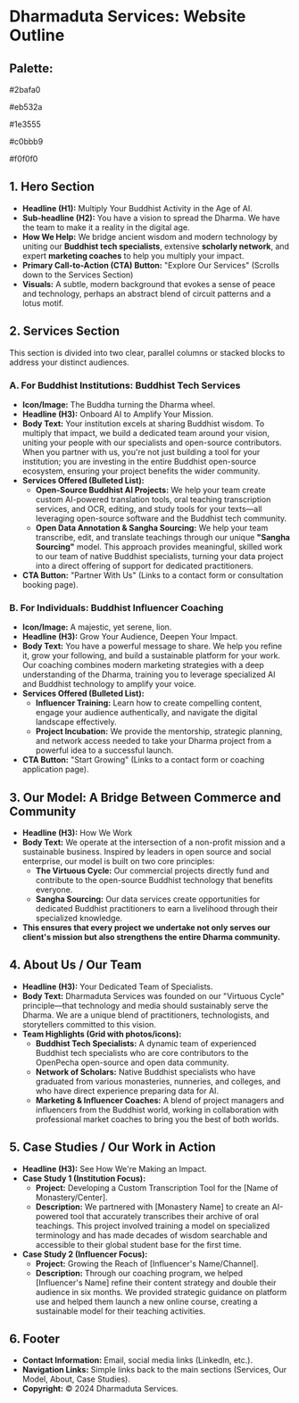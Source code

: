 # **Dharmaduta Services: Website Outline**

## **Palette:**

\#2bafa0

\#eb532a

\#1e3555

\#c0bbb9

\#f0f0f0

## 1\. Hero Section

* **Headline (H1):** Multiply Your Buddhist Activity in the Age of AI.  
* **Sub-headline (H2):** You have a vision to spread the Dharma. We have the team to make it a reality in the digital age.  
* **How We Help:** We bridge ancient wisdom and modern technology by uniting our **Buddhist tech specialists**, extensive **scholarly network**, and expert **marketing coaches** to help you multiply your impact.  
* **Primary Call-to-Action (CTA) Button:** "Explore Our Services" (Scrolls down to the Services Section)  
* **Visuals:** A subtle, modern background that evokes a sense of peace and technology, perhaps an abstract blend of circuit patterns and a lotus motif.

## 2\. Services Section

This section is divided into two clear, parallel columns or stacked blocks to address your distinct audiences.

### A. For Buddhist Institutions: Buddhist Tech Services

* **Icon/Image:** The Buddha turning the Dharma wheel.  
* **Headline (H3):** Onboard AI to Amplify Your Mission.  
* **Body Text:** Your institution excels at sharing Buddhist wisdom. To multiply that impact, we build a dedicated team around your vision, uniting your people with our specialists and open-source contributors. When you partner with us, you're not just building a tool for your institution; you are investing in the entire Buddhist open-source ecosystem, ensuring your project benefits the wider community.  
* **Services Offered (Bulleted List):**  
  * **Open-Source Buddhist AI Projects:** We help your team create custom AI-powered translation tools, oral teaching transcription services, and OCR, editing, and study tools for your texts—all leveraging open-source software and the Buddhist tech community.  
  * **Open Data Annotation & Sangha Sourcing:** We help your team transcribe, edit, and translate teachings through our unique **"Sangha Sourcing"** model. This approach provides meaningful, skilled work to our team of native Buddhist specialists, turning your data project into a direct offering of support for dedicated practitioners.  
* **CTA Button:** "Partner With Us" (Links to a contact form or consultation booking page).

### B. For Individuals: Buddhist Influencer Coaching

* **Icon/Image:** A majestic, yet serene, lion.  
* **Headline (H3):** Grow Your Audience, Deepen Your Impact.  
* **Body Text:** You have a powerful message to share. We help you refine it, grow your following, and build a sustainable platform for your work. Our coaching combines modern marketing strategies with a deep understanding of the Dharma, training you to leverage specialized AI and Buddhist technology to amplify your voice.  
* **Services Offered (Bulleted List):**  
  * **Influencer Training:** Learn how to create compelling content, engage your audience authentically, and navigate the digital landscape effectively.  
  * **Project Incubation:** We provide the mentorship, strategic planning, and network access needed to take your Dharma project from a powerful idea to a successful launch.  
* **CTA Button:** "Start Growing" (Links to a contact form or coaching application page).

## 3\. Our Model: A Bridge Between Commerce and Community

* **Headline (H3):** How We Work  
* **Body Text:** We operate at the intersection of a non-profit mission and a sustainable business. Inspired by leaders in open source and social enterprise, our model is built on two core principles:  
  * **The Virtuous Cycle:** Our commercial projects directly fund and contribute to the open-source Buddhist technology that benefits everyone.  
  * **Sangha Sourcing:** Our data services create opportunities for dedicated Buddhist practitioners to earn a livelihood through their specialized knowledge.  
* **This ensures that every project we undertake not only serves our client's mission but also strengthens the entire Dharma community.**

## 4\. About Us / Our Team

* **Headline (H3):** Your Dedicated Team of Specialists.  
* **Body Text:** Dharmaduta Services was founded on our "Virtuous Cycle" principle—that technology and media should sustainably serve the Dharma. We are a unique blend of practitioners, technologists, and storytellers committed to this vision.  
* **Team Highlights (Grid with photos/icons):**  
  * **Buddhist Tech Specialists:** A dynamic team of experienced Buddhist tech specialists who are core contributors to the OpenPecha open-source and open data community.  
  * **Network of Scholars:** Native Buddhist specialists who have graduated from various monasteries, nunneries, and colleges, and who have direct experience preparing data for AI.  
  * **Marketing & Influencer Coaches:** A blend of project managers and influencers from the Buddhist world, working in collaboration with professional market coaches to bring you the best of both worlds.

## 5\. Case Studies / Our Work in Action

* **Headline (H3):** See How We're Making an Impact.  
* **Case Study 1 (Institution Focus):**  
  * **Project:** Developing a Custom Transcription Tool for the \[Name of Monastery/Center\].  
  * **Description:** We partnered with \[Monastery Name\] to create an AI-powered tool that accurately transcribes their archive of oral teachings. This project involved training a model on specialized terminology and has made decades of wisdom searchable and accessible to their global student base for the first time.  
* **Case Study 2 (Influencer Focus):**  
  * **Project:** Growing the Reach of \[Influencer's Name/Channel\].  
  * **Description:** Through our coaching program, we helped \[Influencer's Name\] refine their content strategy and double their audience in six months. We provided strategic guidance on platform use and helped them launch a new online course, creating a sustainable model for their teaching activities.

## 6\. Footer

* **Contact Information:** Email, social media links (LinkedIn, etc.).  
* **Navigation Links:** Simple links back to the main sections (Services, Our Model, About, Case Studies).  
* **Copyright:** © 2024 Dharmaduta Services.